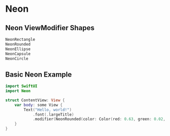 # Neon

## Neon ViewModifier Shapes
```swift
NeonRectangle
NeonRounded
NeonEllipse
NeonCapsule
NeonCircle
```


## Basic Neon Example
```swift
import SwiftUI
import Neon

struct ContentView: View {
    var body: some View {
        Text("Hello, world!")
            .font(.largeTitle)
            .modifier(NeonRounded(color: Color(red: 0.63, green: 0.02, blue: 0.99)))
    }
}
```
